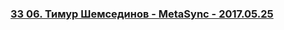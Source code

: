 ### [33 06. Тимур Шемсединов - MetaSync - 2017.05.25](https://www.youtube.com/watch?v=eXr1DkSjwSc)

